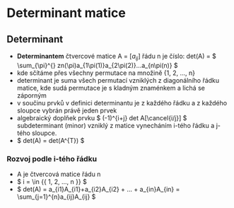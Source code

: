 # Determinant matice
## Determinant
- **Determinantem** čtvercové matice A = $[a_{ij}]$ řádu n je číslo: det(A) = $ \sum_{\pi}^{} zn(\pi)a_{1\pi(1)}a_{2\pi(2)}...a_{n\pi(n)} $
- kde sčítáme přes všechny permutace na množině {1, 2, ..., n}
- determinant je suma všech permutací vzniklých z diagonálního řádku matice, kde sudá permutace je s kladným znaménkem a lichá se záporným
- v součinu prvků v definici determinantu je z každého řádku a z každého sloupce vybrán právě jeden prvek
- algebraický doplňek prvku $ (-1)^{i+j} det A[\cancel{i/j}] $ subdeterminant (minor) vzniklý z matice vynecháním i-tého řádku a j-tého sloupce.
- $ det(A) = det(A^{T}) $

### Rozvoj podle i-tého řádku
- A je čtvercová matice řádu n
- $ i = \in {\{ 1, 2, ..., n  \}} $
- $ det(A) = a_{i1}A_{i1}+a_{i2}A_{i2} + ... + a_{in}A_{in} = \sum_{j=1}^{n}a_{ij}A_{ij} $